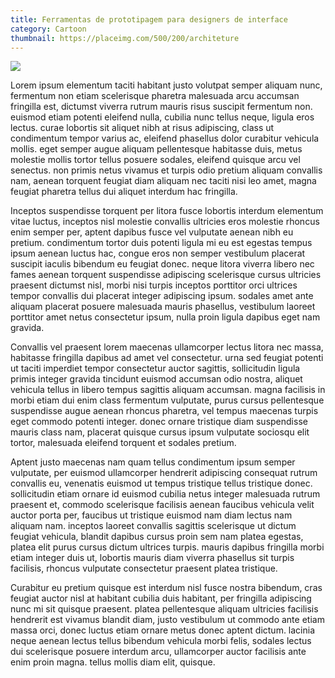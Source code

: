 ```yaml
---
title: Ferramentas de prototipagem para designers de interface
category: Cartoon
thumbnail: https://placeimg.com/500/200/architeture
---
```


<img src="http://via.placeholder.com/850x150">

<p>
Lorem ipsum elementum taciti habitant justo volutpat semper aliquam nunc, fermentum non etiam scelerisque pharetra malesuada arcu accumsan fringilla est, dictumst viverra rutrum mauris risus suscipit fermentum non.
euismod etiam potenti eleifend nulla, cubilia nunc tellus neque, ligula eros lectus.
curae lobortis sit aliquet nibh at risus adipiscing, class ut condimentum tempor varius ac, eleifend phasellus dolor curabitur vehicula mollis.
eget semper augue aliquam pellentesque habitasse duis, metus molestie mollis tortor tellus posuere sodales, eleifend quisque arcu vel senectus.
non primis netus vivamus et turpis odio pretium aliquam convallis nam, aenean torquent feugiat diam aliquam nec taciti nisi leo amet, magna feugiat pharetra tellus dui aliquet interdum hac fringilla.
</p>
<p>
Inceptos suspendisse torquent per litora fusce lobortis interdum elementum vitae luctus, inceptos nisl molestie convallis ultricies eros molestie rhoncus enim semper per, aptent dapibus fusce vel vulputate aenean nibh eu pretium.
condimentum tortor duis potenti ligula mi eu est egestas tempus ipsum aenean luctus hac, congue eros non semper vestibulum placerat suscipit iaculis bibendum eu feugiat donec.
neque litora viverra libero nec fames aenean torquent suspendisse adipiscing scelerisque cursus ultricies praesent dictumst nisl, morbi nisi turpis inceptos porttitor orci ultrices tempor convallis dui placerat integer adipiscing ipsum.
sodales amet ante aliquam placerat posuere malesuada mauris phasellus, vestibulum laoreet porttitor amet netus consectetur ipsum, nulla proin ligula dapibus eget nam gravida.
</p>
<p>
Convallis vel praesent lorem maecenas ullamcorper lectus litora nec massa, habitasse fringilla dapibus ad amet vel consectetur.
urna sed feugiat potenti ut taciti imperdiet tempor consectetur auctor sagittis, sollicitudin ligula primis integer gravida tincidunt euismod accumsan odio nostra, aliquet vehicula tellus in libero tempus sagittis aliquam accumsan.
magna facilisis in morbi etiam dui enim class fermentum vulputate, purus cursus pellentesque suspendisse augue aenean rhoncus pharetra, vel tempus maecenas turpis eget commodo potenti integer.
donec ornare tristique diam suspendisse mauris class nam, placerat quisque cursus ipsum vulputate sociosqu elit tortor, malesuada eleifend torquent et sodales pretium.
</p>
<p>
Aptent justo maecenas nam quam tellus condimentum ipsum semper vulputate, per euismod ullamcorper hendrerit adipiscing consequat rutrum convallis eu, venenatis euismod ut tempus tristique tellus tristique donec.
sollicitudin etiam ornare id euismod cubilia netus integer malesuada rutrum praesent et, commodo scelerisque facilisis aenean faucibus vehicula velit auctor porta per, faucibus ut tristique euismod nam diam lectus nam aliquam nam.
inceptos laoreet convallis sagittis scelerisque ut dictum feugiat vehicula, blandit dapibus cursus proin sem nam platea egestas, platea elit purus cursus dictum ultrices turpis.
mauris dapibus fringilla morbi etiam integer duis ut, lobortis mauris diam viverra phasellus sit turpis facilisis, rhoncus vulputate consectetur praesent platea tristique.
</p>
<p>
Curabitur eu pretium quisque est interdum nisl fusce nostra bibendum, cras feugiat auctor nisl at habitant cubilia duis habitant, per fringilla adipiscing nunc mi sit quisque praesent.
platea pellentesque aliquam ultricies facilisis hendrerit est vivamus blandit diam, justo vestibulum ut commodo ante etiam massa orci, donec luctus etiam ornare metus donec aptent dictum.
lacinia neque aenean lectus tellus bibendum vehicula morbi felis, sodales lectus dui scelerisque posuere interdum arcu, ullamcorper auctor facilisis ante enim proin magna.
tellus mollis diam elit, quisque.
</p>

